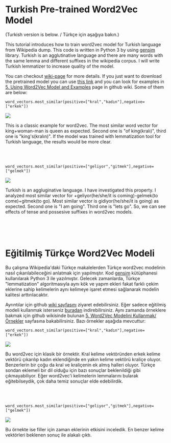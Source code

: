 # Turkish Pre-trained Word2Vec Model
(Turkish version is below. / Türkçe için aşağıya bakın.)

This tutorial introduces how to train word2vec model for Turkish language from Wikipedia dump. This code is written in Python 3 by using [gensim](https://radimrehurek.com/gensim/) library. Turkish is an agglutinative language and there are many words with the same lemma and different suffixes in the wikipedia corpus. I will write Turkish lemmatizer to increase quality of the model.

You can checkout [wiki-page](https://github.com/akoksal/Turkish-Word2Vec/wiki) for more details. If you just want to download the pretrained model you can use [this link](https://drive.google.com/open?id=1IBMTAGtZ4DakSCyAoA4j7Ch0Ft1aFoww) and you can look for examples in [5. Using Word2Vec Model and Examples](https://github.com/akoksal/Turkish-Word2Vec/wiki/5.-Using-Word2Vec-Model-and-Examples) page in github wiki. Some of them are below:

```
word_vectors.most_similar(positive=["kral","kadın"],negative=["erkek"])
```
![](https://farm1.staticflickr.com/908/41109901304_84392dccdd.jpg)

This is a classic example for word2vec. The most similar word vector for king+woman-man is queen as expected. Second one is "of king(kralı)", third one is "king's(kralın)". If the model was trained with lemmatization tool for Turkish language, the results would be more clear.

<br>
<br>

```
word_vectors.most_similar(positive=["geliyor","gitmek"],negative=["gelmek"])
```
![](https://farm1.staticflickr.com/953/27979111838_7849d93f9e.jpg)

Turkish is an aggluginative language. I have investigated this property. I analyzed most similar vector for +geliyor(he/she/it is coming)-gelmek(to come)+gitmek(to go). Most similar vector is gidiyor(he/she/it is going) as expected. Second one is "I am going". Third one is "lets go". So, we can see effects of tense and possesive suffixes in word2vec models.

</br>
</br>
</br>

# Eğitilmiş Türkçe Word2Vec Modeli
Bu çalışma Wikipedia'daki Türkçe makalelerden Türkçe word2vec modelinin nasıl çıkarılabileceğini anlatmak için yapılmıştır. Kod [gensim](https://radimrehurek.com/gensim/) kütüphanesi kullanılarak Python 3 ile yazılmıştır. Gelecek zamanlarda, Türkçe "lemmatization" algoritmasıyla aynı kök ve yapım ekleri fakat farklı çekim eklerine sahip kelimelerin aynı kelimeye işaret etmesi sağlanarak modelin kalitesi arttırılacaktır.

Ayrıntılar için github [wiki sayfasını](https://github.com/akoksal/Turkish-Word2Vec/wiki) ziyaret edebilirsiniz. Eğer sadece eğitilmiş modeli kullanmak isterseniz [buradan](https://drive.google.com/open?id=1IBMTAGtZ4DakSCyAoA4j7Ch0Ft1aFoww) indirebilirsiniz. Aynı zamanda örneklere bakmak için github wikisinde bulunan [5. Word2Vec Modelini Kullanmak/Örnekler](https://github.com/akoksal/Turkish-Word2Vec/wiki/5.-Word2Vec-Modelini-Kullanmak-%C3%96rnekler) sayfasına bakabilirsiniz. Bazı örnekler aşağıda mevcuttur:

```
word_vectors.most_similar(positive=["kral","kadın"],negative=["erkek"])
```
![](https://farm1.staticflickr.com/908/41109901304_84392dccdd.jpg)

Bu word2vec için klasik bir örnektir. Kral kelime vektöründen erkek kelime vektörü çıkarılıp kadın eklendiğinde en yakın kelime vektörü kraliçe oluyor. Benzerlerin bir çoğu da kral ve kraliçenin ek almış halleri oluyor. Türkçe sondan eklemeli bir dil olduğu için bazı sonuçlar beklenildiği gibi çıkmayabiliyor. Eğer word2vec'i kelimelerin lemmalarını bularak eğitebilseydik, çok daha temiz sonuçlar elde edebilirdik.


<br>
<br>

```
word_vectors.most_similar(positive=["geliyor","gitmek"],negative=["gelmek"])
```
![](https://farm1.staticflickr.com/953/27979111838_7849d93f9e.jpg)

Bu örnekte ise filler için zaman eklerinin etkisini inceledik. En benzer kelime vektörleri beklenen sonuç ile alakalı çıktı. 


